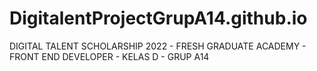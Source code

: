 # DigitalentProjectGrupA14.github.io
DIGITAL TALENT SCHOLARSHIP 2022 - FRESH GRADUATE ACADEMY - FRONT END DEVELOPER - KELAS D - GRUP A14

